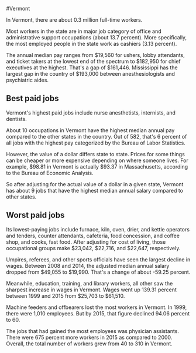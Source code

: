 

#Vermont

In Vermont, there are about 0.3 million full-time workers.


Most workers in the state are in major job category of office and administrative support occupations (about 13.7 percent). More specifically, the most employed people in the state work as cashiers (3.13 percent).
               
The annual median pay ranges from $19,560 for ushers, lobby attendants, and ticket takers at the lowest end of the spectrum to  $182,950 for chief executives at the highest. That's a gap of $161,446. Mississippi has the largest gap in the country of $193,000 between anesthesiologists and psychiatric aides.
               
## Best paid jobs
Vermont's highest paid jobs include nurse anesthetists, internists, and dentists.
               
About 10 occupations in Vermont have the highest median annual pay compared to the other states in the country. Out of 582, that's 6 percent of all jobs with the highest pay categorized by the Bureau of Labor Statistics.
               
However, the value of a dollar differs state to state. Prices for some things can be cheaper or more expensive depending on where someone lives. For example, $98.81 in Vermont is actually $93.37 in Massachusetts, according to the Bureau of Economic Analysis.
               
So after adjusting for the actual value of a dollar in a given state, Vermont has about 9 jobs that have the highest median annual salary compared to other states.
               
## Worst paid jobs

Its lowest-paying jobs include furnace, kiln, oven, drier, and kettle operators and tenders, counter attendants, cafeteria, food concession, and coffee shop, and cooks, fast food. After adjusting for cost of living, those occupational groups make $23,042,  $22,716, and  $22,647, respectively.
               
Umpires, referees, and other sports officials have seen the largest decline in wages. Between 2008 and 2014, the adjusted median annual salary dropped from $49,055 to $19,990. That's a change of about -59.25 percent.
               
Meanwhile, education, training, and library workers, all other saw the sharpest increase in wages in Vermont. Wages went up 139.31 percent between 1999 and 2015 from $25,703 to $61,510.

Machine feeders and offbearers lost the most workers in Vermont. In 1999, there were 1,010 employees. But by 2015, that figure declined 94.06 percent to 60. 
               
The jobs that had gained the most employees was physician assistants. There were 675 percent more workers in 2015 as compared to 2000. Overall, the total number of workers grew from 40 to 310 in Vermont.
